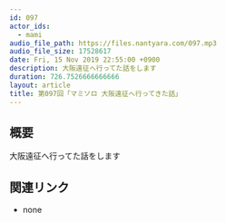 ```yaml
---
id: 097
actor_ids:
  - mami
audio_file_path: https://files.nantyara.com/097.mp3
audio_file_size: 17528617
date: Fri, 15 Nov 2019 22:55:00 +0900
description: 大阪遠征へ行ってた話をします
duration: 726.7526666666666
layout: article
title: 第097回「マミソロ 大阪遠征へ行ってきた話」
---
```

## 概要

大阪遠征へ行ってた話をします

## 関連リンク

* none
